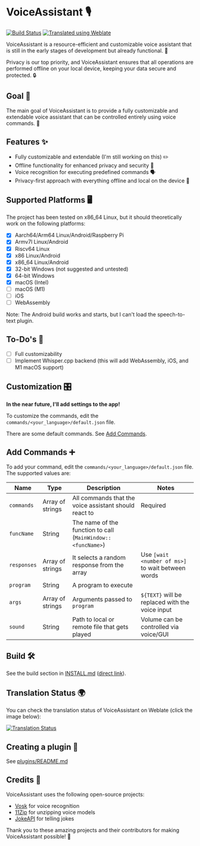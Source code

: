 # VoiceAssistant 🎙️

[![Build Status](https://github.com/tim-gromeyer/VoiceAssistant/actions/workflows/build.yml/badge.svg)](https://github.com/tim-gromeyer/VoiceAssistant/actions/workflows/build.yml)
[![Translated using Weblate](https://img.shields.io/badge/Translated%20using%20Weblate-✅-green)](https://weblate.org/en/)

VoiceAssistant is a resource-efficient and customizable voice assistant that is still in the early stages of development but already functional. 🚀

Privacy is our top priority, and VoiceAssistant ensures that all operations are performed offline on your local device, keeping your data secure and protected. 🔒

## Goal 🎯

The main goal of VoiceAssistant is to provide a fully customizable and extendable voice assistant that can be controlled entirely using voice commands. 🌟

## Features ✨

- Fully customizable and extendable (I'm still working on this) ✏️
- Offline functionality for enhanced privacy and security 🔐
- Voice recognition for executing predefined commands 🗣️
- Privacy-first approach with everything offline and local on the device 🏡

## Supported Platforms 🖥️

The project has been tested on x86_64 Linux, but it should theoretically work on the following platforms:

- [x] Aarch64/Arm64 Linux/Android/Raspberry Pi
- [x] Armv7l Linux/Android
- [x] Riscv64 Linux
- [x] x86 Linux/Android
- [x] x86_64 Linux/Android
- [x] 32-bit Windows (not suggested and untested)
- [x] 64-bit Windows
- [x] macOS (Intel)
- [ ] macOS (M1)
- [ ] iOS
- [ ] WebAssembly

Note: The Android build works and starts, but I can't load the speech-to-text plugin.

## To-Do's 📝

- [ ] Full customizability
- [ ] Implement Whisper.cpp backend (this will add WebAssembly, iOS, and M1 macOS support)

## Customization 🎛️

**In the near future, I'll add settings to the app!**

To customize the commands, edit the `commands/<your_language>/default.json` file.

There are some default commands. See [Add Commands](#add-commands).

## Add Commands ➕

To add your command, edit the `commands/<your_language>/default.json` file. The supported values are:

| Name        | Type             | Description                                                 | Notes                                             |
|-------------|------------------|-------------------------------------------------------------|---------------------------------------------------|
| `commands`  | Array of strings | All commands that the voice assistant should react to       | Required                                          |
| `funcName`  | String           | The name of the function to call (`MainWindow::<funcName>`) |                                                   |
| `responses` | Array of strings | It selects a random response from the array                 | Use `[wait <number of ms>]` to wait between words |
| `program`   | String           | A program to execute                                        |                                                   |
| `args`      | Array of strings | Arguments passed to `program`                               | `${TEXT}` will be replaced with the voice input   |
| `sound`     | String           | Path to local or remote file that gets played               | Volume can be controlled via voice/GUI            |

## Build 🛠️

See the build section in [INSTALL.md](INSTALL.md) ([direct link](INSTALL.md#build)).

## Translation Status 🌍

You can check the translation status of VoiceAssistant on Weblate (click the image below):

[![Translation Status](https://hosted.weblate.org/widgets/voiceassistant/-/multi-auto.svg)](https://hosted.weblate.org/engage/voiceassistant/)

## Creating a plugin 🧩

See [plugins/README.md](plugins/README.md)

## Credits 💙

VoiceAssistant uses the following open-source projects:

- [Vosk](https://github.com/alphacep/vosk-api) for voice recognition
- [11Zip](https://github.com/Sygmei/11Zip) for unzipping voice models
- [JokeAPI](https://jokeapi.dev) for telling jokes

Thank you to these amazing projects and their contributors for making VoiceAssistant possible! 🙏
